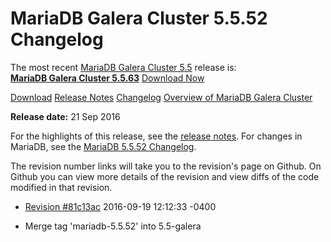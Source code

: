 # MariaDB Galera Cluster 5.5.52 Changelog

The most recent [MariaDB Galera Cluster 5.5](/kb/en/galera/) release is:<br>
<span class="cstm-style lead"><strong>[MariaDB Galera Cluster 5.5.63](/replication/galera-cluster/mariadb-galera-cluster-releases/mariadb-galera-55-release-notes/mariadb-galera-cluster-5563-release-notes/)</strong> [Download<span>&nbsp;</span>Now](https://downloads.mariadb.org/mariadb-galera/5.5)</span>

[Download](http://downloads.mariadb.org/mariadb-galera/5.5.52)
[Release Notes](/replication/galera-cluster/mariadb-galera-cluster-releases/mariadb-galera-55-release-notes/mariadb-galera-cluster-5552-release-notes/)
[Changelog](/replication/galera-cluster/mariadb-galera-cluster-releases/mariadb-galera-55-changelogs/mariadb-galera-cluster-5552-changelog/)
[Overview of MariaDB Galera Cluster](/replication/galera-cluster/what-is-mariadb-galera-cluster/)

<strong>Release date:</strong> 21 Sep 2016

For the highlights of this release, see the
[release notes](/replication/galera-cluster/mariadb-galera-cluster-releases/mariadb-galera-55-release-notes/mariadb-galera-cluster-5552-release-notes/). For changes in
MariaDB, see the [MariaDB 5.5.52 Changelog](/kb/en/mariadb-5552-changelog/).

The revision number links will take you to the revision's page on Github. On
Github you can view more details of the revision and view diffs of the code
modified in that revision.

- [Revision #81c13ac](https://github.com/MariaDB/server/commit/81c13ac)
<span class="cstm-style datetime">2016-09-19 12:12:33 -0400</span>
<ul start="1"><li>Merge tag 'mariadb-5.5.52' into 5.5-galera
</li></ul>